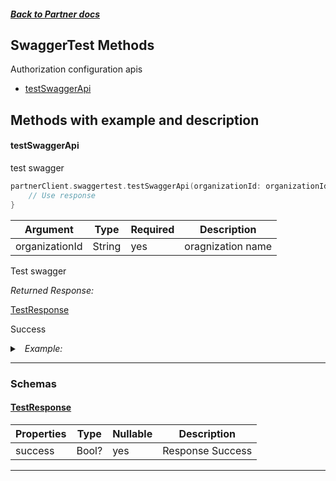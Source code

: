 



##### [Back to Partner docs](./README.md)

## SwaggerTest Methods
Authorization configuration apis
* [testSwaggerApi](#testswaggerapi)



## Methods with example and description


#### testSwaggerApi
test swagger




```swift
partnerClient.swaggertest.testSwaggerApi(organizationId: organizationId) { (response, error) in
    // Use response
}
```





| Argument | Type | Required | Description |
| -------- | ---- | -------- | ----------- | 
| organizationId | String | yes | oragnization name |  



Test swagger

*Returned Response:*




[TestResponse](#TestResponse)

Success




<details>
<summary><i>&nbsp; Example:</i></summary>

```json
{
  "success": true
}
```
</details>









---



### Schemas

 
 
 #### [TestResponse](#TestResponse)

 | Properties | Type | Nullable | Description |
 | ---------- | ---- | -------- | ----------- |
 | success | Bool? |  yes  | Response Success |

---



